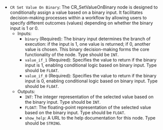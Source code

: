 - `CR Set Value On Binary`: The CR_SetValueOnBinary node is designed to conditionally assign a value based on a binary input. It facilitates decision-making processes within a workflow by allowing users to specify different outcomes (values) depending on whether the binary input is 1 or 0.
    - Inputs:
        - `binary` (Required): The binary input determines the branch of execution: if the input is 1, one value is returned; if 0, another value is chosen. This binary decision-making forms the core functionality of the node. Type should be `INT`.
        - `value_if_1` (Required): Specifies the value to return if the binary input is 1, enabling conditional logic based on binary input. Type should be `FLOAT`.
        - `value_if_0` (Required): Specifies the value to return if the binary input is 0, enabling conditional logic based on binary input. Type should be `FLOAT`.
    - Outputs:
        - `INT`: The integer representation of the selected value based on the binary input. Type should be `INT`.
        - `FLOAT`: The floating-point representation of the selected value based on the binary input. Type should be `FLOAT`.
        - `show_help`: A URL to the help documentation for this node. Type should be `STRING`.
